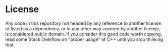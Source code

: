# License
Any code in this repository not headed by any reference to another license or listed as a dependency, or in any other way covered by another license, is considered public domain. If you consider this good code worth copying, read some Stack Overflow on "proper usage" of C++ until you stop thinking that.
